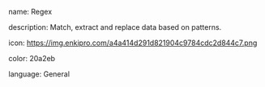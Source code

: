 name: Regex

description: Match, extract and replace data based on patterns.

icon: https://img.enkipro.com/a4a414d291d821904c9784cdc2d844c7.png

color: 20a2eb

language: General
